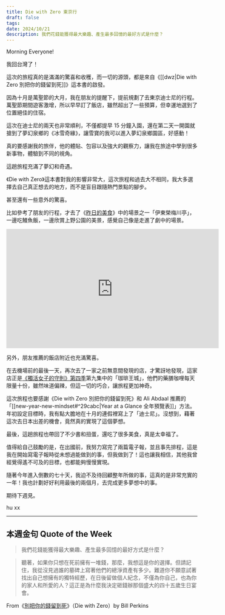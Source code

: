 ```yaml
---
title: Die with Zero 東京行
draft: false
tags: 
date: 2024/10/21
description: 我們花錢能獲得最大樂趣、產生最多回憶的最好方式是什麼？
---
```

Morning Everyone!

我回台灣了！

這次的旅程真的是滿滿的驚喜和收穫，而一切的源頭，都是來自《[[dwz|Die with Zero 別把你的錢留到死]]》這本書的啟發。

因為十月是萬聖節的大月，我在朋友的提醒下，提前規劃了去東京迪士尼的行程。萬聖節期間遊客激增，所以早早訂了飯店，雖然超出了一些預算，但幸運地選到了位置絕佳的住宿。

這次在迪士尼的兩天也非常順利，不僅都提早 15 分鐘入園，還在第二天一開園就搶到了夢幻泉鄉的《冰雪奇緣》，讓雪寶的我可以進入夢幻泉鄉園區，好感動！

真的要感謝我的旅伴，他的體貼、包容以及強大的觀察力，讓我在旅途中學到很多新事物，體驗到不同的視角。

這趟旅程充滿了夢幻和奇遇。

《Die with Zero》這本書對我的影響非常大，這次旅程和過去大不相同，我大多選擇去自己真正想去的地方，而不是盲目跟隨熱門景點的腳步。

甚至還有一些意外的驚喜。

比如參考了朋友的行程，才去了《[​昨日的美食​](https://www.youtube.com/watch?v=G5Ly9SOqWfw)》中的場景之一「伊東榮梅川亭」，一邊吃鰻魚飯，一邊欣賞上野公園的美景，感覺自己像是走進了劇中的場景。

<iframe width="560" height="315" src="https://www.youtube.com/embed/G5Ly9SOqWfw?si=FNnvuxcVY1JRewKc" title="YouTube video player" frameborder="0" allow="accelerometer; autoplay; clipboard-write; encrypted-media; gyroscope; picture-in-picture; web-share" referrerpolicy="strict-origin-when-cross-origin" allowfullscreen></iframe>

另外，朋友推薦的飯店附近也充滿驚喜。

在去機場前的最後一天，再次去了一家之前無意間發現的店，才驚訝地發現，這家店正是[​《獨活女子的守則》第四季​](https://hamivideo.hinet.net/product/253684.do)第九集中的「珈琲王城」，他們的藥膳咖哩每天限量十份，雖然味道偏辣，但這一切的巧合，讓旅程更加神奇。

這次旅程也要感謝《Die with Zero 別把你的錢留到死》和 Ali Abdaal 推薦的「[[new-year-new-mindset#^29cabc|Year at a Glance 全年預覽表]]」方法。年初設定目標時，我有點大膽地在十月的連假裡寫上了「迪士尼」。沒想到，藉著這次去日本出差的機會，竟然真的實現了這個夢想。

最後，這趟旅程也帶回了不少書和扭蛋，還吃了很多美食，真是太幸福了。

值得給自己鼓勵的是，在出國前，我努力寫完了兩篇電子報，並且事先排程，這是我在開始寫電子報時從未想過能做到的事，但我做到了！這也讓我相信，其他我曾經覺得遙不可及的目標，也都能夠慢慢實現。

隨著今年進入倒數的七十天，我迫不及待回顧整年所做的事，這真的是非常充實的一年！我也計劃好好利用最後的兩個月，去完成更多夢想中的事。

期待下週見。

hu xx

---

## 本週金句 Quote of the Week

> 我們花錢能獲得最大樂趣、產生最多回憶的最好方式是什麼？

> 聽著，如果你只想在死前擁有一堆錢，那麼，我想這是你的選擇。但請記住，我從沒見過誰的墓碑上寫著他們的總淨資產有多少。難道你不願意試著找出自己想擁有的獨特經歷，在日後留做個人紀念，不僅為你自己，也為你的家人和所愛的人？這正是為什麼我決定砸錢辦那個盛大的四十五歲生日宴會。

From《[​別把你的錢留到死​](https://r10.to/hNxlRa?ref=chinghannhu.com)》（Die with Zero）by Bill Perkins